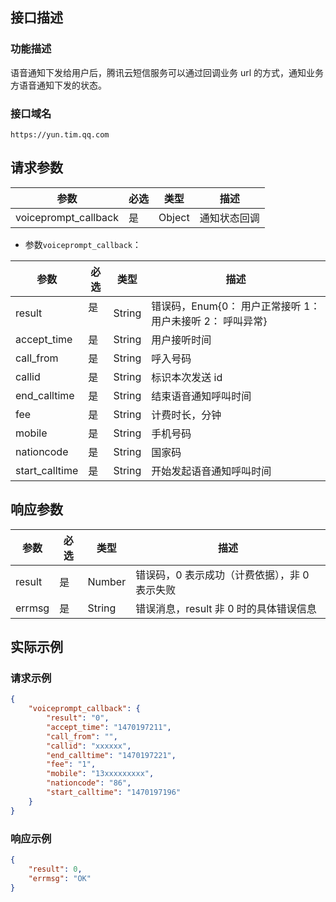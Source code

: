 ## 接口描述
### 功能描述
语音通知下发给用户后，腾讯云短信服务可以通过回调业务 url 的方式，通知业务方语音通知下发的状态。

### 接口域名
`https://yun.tim.qq.com`

## 请求参数
| 参数                 | 必选 | 类型   | 描述         |
|----------------------|------|--------|--------------|
| voiceprompt_callback | 是   |  Object | 通知状态回调 |

- 参数`voiceprompt_callback`：

| 参数           | 必选 | 类型   | 描述                                                    |
|----------------|------|--------|---------------------------------------------------------|
| result         | 是   | String | 错误码，Enum{0： 用户正常接听 1： 用户未接听 2： 呼叫异常} |
| accept_time    | 是   | String | 用户接听时间                                            |
| call_from      | 是   | String | 呼入号码                                                |
| callid         | 是   | String | 标识本次发送 id                                          |
| end_calltime   | 是   | String | 结束语音通知呼叫时间                                    |
| fee            | 是   | String | 计费时长，分钟                                          |
| mobile         | 是   | String | 手机号码                                                |
| nationcode     | 是   | String | 国家码                                                  |
| start_calltime | 是   | String | 开始发起语音通知呼叫时间                                |
## 响应参数
| 参数   | 必选 | 类型   | 描述                                     |
|--------|------|--------|------------------------------------------|
| result | 是   | Number | 错误码，0 表示成功（计费依据），非 0 表示失败 |
| errmsg | 是   | String | 错误消息，result 非 0 时的具体错误信息      |
## 实际示例
### 请求示例
```json
{
    "voiceprompt_callback": {
        "result": "0",
        "accept_time": "1470197211",
        "call_from": "",
        "callid": "xxxxxx",
        "end_calltime": "1470197221",
        "fee": "1",
        "mobile": "13xxxxxxxxx",
        "nationcode": "86",
        "start_calltime": "1470197196"
    }
}
```
### 响应示例
```json
{
    "result": 0,
    "errmsg": "OK"
}
```
